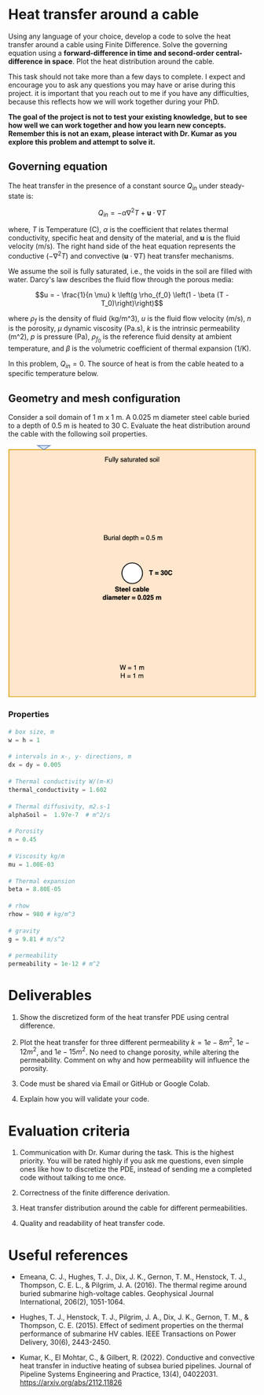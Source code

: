 # Heat transfer around a cable
Using any language of your choice, develop a code to solve the heat transfer around a cable using Finite Difference. Solve the governing equation using a **forward-difference in time and second-order central-difference in space**. Plot the heat distribution around the cable. 

This task should not take more than a few days to complete. I expect and encourage you to ask any questions you may have or arise during this project. it is important that you reach out to me if you have any difficulties, because this reflects how we will work together during your PhD. 

**The goal of the project is not to test your existing knowledge, but to see how well we can work together and how you learn new concepts. Remember this is not an exam, please interact with Dr. Kumar as you explore this problem and attempt to solve it.**

## Governing equation
The heat transfer in the presence of a constant source $Q_{in}$ under steady-state is: 

$$Q_{in} = -  \alpha \nabla^2 T + \mathbf{u} \cdot \nabla T$$

where, $T$ is Temperature (C),  $\alpha$ is the coefficient that relates thermal conductivity, specific heat and density of the material, and $\mathbf{u}$ is the fluid velocity (m/s). The right hand side of the heat equation represents the conductive ($- \nabla^2 T$) and convective ($\mathbf{u} \cdot \nabla T$) heat transfer mechanisms. 

We assume the soil is fully saturated, i.e., the voids in the soil are filled with water. Darcy's law describes the fluid flow through the porous media:

$$u = - \frac{1}{n \mu} k \left(g \rho_{f_0} \left(1 - \beta (T - T_0)\right)\right)$$

where $\rho_f$ is the density of fluid (kg/m^3), $u$ is the fluid flow velocity (m/s), $n$ is the porosity, $\mu$ dynamic viscosity (Pa.s), $k$ is the intrinsic permeability (m^2), $p$ is pressure (Pa), $\rho_{f_0}$ is the reference fluid density at ambient temperature, and $\beta$ is the volumetric coefficient of thermal expansion (1/K). 

In this problem, $Q_{in} = 0$. The source of heat is from the cable heated to a specific temperature below.

## Geometry and mesh configuration

Consider a soil domain of 1 m x 1 m. A 0.025 m diameter steel cable buried to a depth of 0.5 m is heated to 30 C. Evaluate the heat distribution around the cable with the following soil properties. 

![Heat transfer model](heat-transfer.png)

### Properties
```python
# box size, m
w = h = 1

# intervals in x-, y- directions, m
dx = dy = 0.005

# Thermal conductivity W/(m-K)
thermal_conductivity = 1.602 

# Thermal diffusivity, m2.s-1
alphaSoil =  1.97e-7  # m^2/s

# Porosity
n = 0.45

# Viscosity kg/m
mu = 1.00E-03 

# Thermal expansion 
beta = 8.80E-05

# rhow
rhow = 980 # kg/m^3

# gravity
g = 9.81 # m/s^2

# permeability
permeability = 1e-12 # m^2
```

# Deliverables

1. Show the discretized form of the heat transfer PDE using central difference. 

2. Plot the heat transfer for three different permeability $k = 1e-8 m^2$, $1e-12 m^2$, and $1e-15 m^2$. No need to change porosity, while altering the permeability. Comment on why and how permeability will influence the porosity.

3. Code must be shared via Email or GitHub or Google Colab.

4. Explain how you will validate your code. 

# Evaluation criteria

1. Communication with Dr. Kumar during the task. This is the highest priority. You will be rated highly if you ask me questions, even simple ones like how to discretize the PDE, instead of sending me a completed code without talking to me once. 

2. Correctness of the finite difference derivation.

3. Heat transfer distribution around the cable for different permeabilities.

4. Quality and readability of heat transfer code.

# Useful references

* Emeana, C. J., Hughes, T. J., Dix, J. K., Gernon, T. M., Henstock, T. J., Thompson, C. E. L., & Pilgrim, J. A. (2016). The thermal regime around buried submarine high-voltage cables. Geophysical Journal International, 206(2), 1051-1064.

* Hughes, T. J., Henstock, T. J., Pilgrim, J. A., Dix, J. K., Gernon, T. M., & Thompson, C. E. (2015). Effect of sediment properties on the thermal performance of submarine HV cables. IEEE Transactions on Power Delivery, 30(6), 2443-2450.

* Kumar, K., El Mohtar, C., & Gilbert, R. (2022). Conductive and convective heat transfer in inductive heating of subsea buried pipelines. Journal of Pipeline Systems Engineering and Practice, 13(4), 04022031. https://arxiv.org/abs/2112.11826
